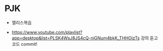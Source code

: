 # PJK

* 엘리스복습

* https://www.youtube.com/playlist?app=desktop&list=PLSK4WsJ8JS4cQ-niGNum4bkK_THHOizTs  강의 듣고 코드 commit!
